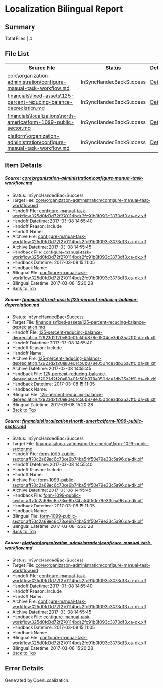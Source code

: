 # <a name='report-top'></a> Localization Bilingual Report

## Summary
 Total Files | 4

## File List
 Source File | Status | Details 
 ----------- | ------ | ------- 
 [core\organization-administration\configure-manual-task-workflow.md](https://github.com/OpenLocalizationTestOrg/AX-Docs-Sandbox/blob/b97d17ceabfd25c52c5f0c1e96a123bae6941c5a/core/organization-administration/configure-manual-task-workflow.md) | InSyncHandedBackSuccess | [Details](#00ee9ea3dcfbe3d7be326ec02f7445760981f9bc109)
 [financials\fixed-assets\125-percent-reducing-balance-depreciation.md](https://github.com/OpenLocalizationTestOrg/AX-Docs-Sandbox/blob/b97d17ceabfd25c52c5f0c1e96a123bae6941c5a/financials/fixed-assets/125-percent-reducing-balance-depreciation.md) | InSyncHandedBackSuccess | [Details](#c7517f60469506190ab8038b22e5ec2879bad9c52688)
 [financials\localizations\north-america\form-1099-public-sector.md](https://github.com/OpenLocalizationTestOrg/AX-Docs-Sandbox/blob/b97d17ceabfd25c52c5f0c1e96a123bae6941c5a/financials/localizations/north-america/form-1099-public-sector.md) | InSyncHandedBackSuccess | [Details](#cec277da8e8a50f135f8b0a031ae88c6e6c3f7aa2948)
 [platform\organization-administration\configure-manual-task-workflow.md](https://github.com/OpenLocalizationTestOrg/AX-Docs-Sandbox/blob/14cac983e4afb29dc10e7b563801985a6eea97ed/platform/organization-administration/configure-manual-task-workflow.md) | InSyncHandedBackSuccess | [Details](#00ee9ea3dcfbe3d7be326ec02f7445760981f9bc5000)

## Item Details
##### <a name='00ee9ea3dcfbe3d7be326ec02f7445760981f9bc109'></a> Source: [core\organization-administration\configure-manual-task-workflow.md](https://github.com/OpenLocalizationTestOrg/AX-Docs-Sandbox/blob/b97d17ceabfd25c52c5f0c1e96a123bae6941c5a/core/organization-administration/configure-manual-task-workflow.md)
* Status: InSyncHandedBackSuccess
* Target File: [core\organization-administration\configure-manual-task-workflow.md](https://github.com/OpenLocalizationTestOrg/AX-Docs-Sandbox.da-dk/blob/e6436dfa820e677a312b77a906c39463cb8e2928/core/organization-administration/configure-manual-task-workflow.md)
* Handoff File: [configure-manual-task-workflow.325d0fd0d72f270114bda2fc91b0f093c3373df3.da-dk.xlf](https://github.com/OpenLocalizationTestOrg/AX-Docs-Sandbox.handoff/blob/7e476455cc8bfde6c3094aa300ddde75bdc5fdda/ol-handoff/OpenLocalizationTestOrg/AX-Docs-Sandbox.da-dk/master/basic/configure-manual-task-workflow.325d0fd0d72f270114bda2fc91b0f093c3373df3.da-dk.xlf)
* Handoff Datetime: 2017-03-08 14:55:40
* Handoff Reason: Include
* Handoff Name: 
* Archive File: [configure-manual-task-workflow.325d0fd0d72f270114bda2fc91b0f093c3373df3.da-dk.xlf](https://github.com/OpenLocalizationTestOrg/AX-Docs-Sandbox.handoff/blob/bda92250a1e01227eac6803581f15cbf37359b4b/ol-archive/OpenLocalizationTestOrg/AX-Docs-Sandbox.da-dk/master/basic/configure-manual-task-workflow.325d0fd0d72f270114bda2fc91b0f093c3373df3.da-dk.xlf)
* Archive Datetime: 2017-03-08 14:55:45
* Handback File: [configure-manual-task-workflow.325d0fd0d72f270114bda2fc91b0f093c3373df3.da-dk.xlf](https://github.com/OpenLocalizationTestOrg/AX-Docs-Sandbox.handback/blob/eb26b66d9b9bd61ec03096128a52662adbdea673/ol-handback/OpenLocalizationTestOrg/AX-Docs-Sandbox.da-dk/master/basic/configure-manual-task-workflow.325d0fd0d72f270114bda2fc91b0f093c3373df3.da-dk.xlf)
* Handback Datetime: 2017-03-08 15:11:05
* Handback Name: 
* Bilingual File: [configure-manual-task-workflow.325d0fd0d72f270114bda2fc91b0f093c3373df3.da-dk.xlf](https://github.com/OpenLocalizationTestOrg/AX-Docs-Sandbox.handback/blob/eb26b66d9b9bd61ec03096128a52662adbdea673/ol-handback/OpenLocalizationTestOrg/AX-Docs-Sandbox.da-dk/master/basic/configure-manual-task-workflow.325d0fd0d72f270114bda2fc91b0f093c3373df3.da-dk.xlf)
* Bilingual Datetime: 2017-03-08 15:20:28
* [Back to Top](#report-top)

##### <a name='c7517f60469506190ab8038b22e5ec2879bad9c52688'></a> Source: [financials\fixed-assets\125-percent-reducing-balance-depreciation.md](https://github.com/OpenLocalizationTestOrg/AX-Docs-Sandbox/blob/b97d17ceabfd25c52c5f0c1e96a123bae6941c5a/financials/fixed-assets/125-percent-reducing-balance-depreciation.md)
* Status: InSyncHandedBackSuccess
* Target File: [financials\fixed-assets\125-percent-reducing-balance-depreciation.md](https://github.com/OpenLocalizationTestOrg/AX-Docs-Sandbox.da-dk/blob/e6436dfa820e677a312b77a906c39463cb8e2928/financials/fixed-assets/125-percent-reducing-balance-depreciation.md)
* Handoff File: [125-percent-reducing-balance-depreciation.f2923d2f20e80e01c50b878e0504ce3db35a2ff0.da-dk.xlf](https://github.com/OpenLocalizationTestOrg/AX-Docs-Sandbox.handoff/blob/7e476455cc8bfde6c3094aa300ddde75bdc5fdda/ol-handoff/OpenLocalizationTestOrg/AX-Docs-Sandbox.da-dk/master/basic/125-percent-reducing-balance-depreciation.f2923d2f20e80e01c50b878e0504ce3db35a2ff0.da-dk.xlf)
* Handoff Datetime: 2017-03-08 14:55:40
* Handoff Reason: Include
* Handoff Name: 
* Archive File: [125-percent-reducing-balance-depreciation.f2923d2f20e80e01c50b878e0504ce3db35a2ff0.da-dk.xlf](https://github.com/OpenLocalizationTestOrg/AX-Docs-Sandbox.handoff/blob/bda92250a1e01227eac6803581f15cbf37359b4b/ol-archive/OpenLocalizationTestOrg/AX-Docs-Sandbox.da-dk/master/basic/125-percent-reducing-balance-depreciation.f2923d2f20e80e01c50b878e0504ce3db35a2ff0.da-dk.xlf)
* Archive Datetime: 2017-03-08 14:55:45
* Handback File: [125-percent-reducing-balance-depreciation.f2923d2f20e80e01c50b878e0504ce3db35a2ff0.da-dk.xlf](https://github.com/OpenLocalizationTestOrg/AX-Docs-Sandbox.handback/blob/eb26b66d9b9bd61ec03096128a52662adbdea673/ol-handback/OpenLocalizationTestOrg/AX-Docs-Sandbox.da-dk/master/basic/125-percent-reducing-balance-depreciation.f2923d2f20e80e01c50b878e0504ce3db35a2ff0.da-dk.xlf)
* Handback Datetime: 2017-03-08 15:11:05
* Handback Name: 
* Bilingual File: [125-percent-reducing-balance-depreciation.f2923d2f20e80e01c50b878e0504ce3db35a2ff0.da-dk.xlf](https://github.com/OpenLocalizationTestOrg/AX-Docs-Sandbox.handback/blob/eb26b66d9b9bd61ec03096128a52662adbdea673/ol-handback/OpenLocalizationTestOrg/AX-Docs-Sandbox.da-dk/master/basic/125-percent-reducing-balance-depreciation.f2923d2f20e80e01c50b878e0504ce3db35a2ff0.da-dk.xlf)
* Bilingual Datetime: 2017-03-08 15:20:28
* [Back to Top](#report-top)

##### <a name='cec277da8e8a50f135f8b0a031ae88c6e6c3f7aa2948'></a> Source: [financials\localizations\north-america\form-1099-public-sector.md](https://github.com/OpenLocalizationTestOrg/AX-Docs-Sandbox/blob/b97d17ceabfd25c52c5f0c1e96a123bae6941c5a/financials/localizations/north-america/form-1099-public-sector.md)
* Status: InSyncHandedBackSuccess
* Target File: [financials\localizations\north-america\form-1099-public-sector.md](https://github.com/OpenLocalizationTestOrg/AX-Docs-Sandbox.da-dk/blob/e6436dfa820e677a312b77a906c39463cb8e2928/financials/localizations/north-america/form-1099-public-sector.md)
* Handoff File: [form-1099-public-sector.aff70c2a69ec6c73ce6b74ba54f50e79e33c5a96.da-dk.xlf](https://github.com/OpenLocalizationTestOrg/AX-Docs-Sandbox.handoff/blob/7e476455cc8bfde6c3094aa300ddde75bdc5fdda/ol-handoff/OpenLocalizationTestOrg/AX-Docs-Sandbox.da-dk/master/do-not-translate/form-1099-public-sector.aff70c2a69ec6c73ce6b74ba54f50e79e33c5a96.da-dk.xlf)
* Handoff Datetime: 2017-03-08 14:55:40
* Handoff Reason: Include
* Handoff Name: 
* Archive File: [form-1099-public-sector.aff70c2a69ec6c73ce6b74ba54f50e79e33c5a96.da-dk.xlf](https://github.com/OpenLocalizationTestOrg/AX-Docs-Sandbox.handoff/blob/bda92250a1e01227eac6803581f15cbf37359b4b/ol-archive/OpenLocalizationTestOrg/AX-Docs-Sandbox.da-dk/master/do-not-translate/form-1099-public-sector.aff70c2a69ec6c73ce6b74ba54f50e79e33c5a96.da-dk.xlf)
* Archive Datetime: 2017-03-08 14:55:45
* Handback File: [form-1099-public-sector.aff70c2a69ec6c73ce6b74ba54f50e79e33c5a96.da-dk.xlf](https://github.com/OpenLocalizationTestOrg/AX-Docs-Sandbox.handback/blob/eb26b66d9b9bd61ec03096128a52662adbdea673/ol-handback/OpenLocalizationTestOrg/AX-Docs-Sandbox.da-dk/master/do-not-translate/form-1099-public-sector.aff70c2a69ec6c73ce6b74ba54f50e79e33c5a96.da-dk.xlf)
* Handback Datetime: 2017-03-08 15:11:05
* Handback Name: 
* Bilingual File: [form-1099-public-sector.aff70c2a69ec6c73ce6b74ba54f50e79e33c5a96.da-dk.xlf](https://github.com/OpenLocalizationTestOrg/AX-Docs-Sandbox.handback/blob/eb26b66d9b9bd61ec03096128a52662adbdea673/ol-handback/OpenLocalizationTestOrg/AX-Docs-Sandbox.da-dk/master/do-not-translate/form-1099-public-sector.aff70c2a69ec6c73ce6b74ba54f50e79e33c5a96.da-dk.xlf)
* Bilingual Datetime: 2017-03-08 15:20:28
* [Back to Top](#report-top)

##### <a name='00ee9ea3dcfbe3d7be326ec02f7445760981f9bc5000'></a> Source: [platform\organization-administration\configure-manual-task-workflow.md](https://github.com/OpenLocalizationTestOrg/AX-Docs-Sandbox/blob/14cac983e4afb29dc10e7b563801985a6eea97ed/platform/organization-administration/configure-manual-task-workflow.md)
* Status: InSyncHandedBackSuccess
* Target File: [core\organization-administration\configure-manual-task-workflow.md](https://github.com/OpenLocalizationTestOrg/AX-Docs-Sandbox.da-dk/blob/e6436dfa820e677a312b77a906c39463cb8e2928/core/organization-administration/configure-manual-task-workflow.md)
* Handoff File: [configure-manual-task-workflow.325d0fd0d72f270114bda2fc91b0f093c3373df3.da-dk.xlf](https://github.com/OpenLocalizationTestOrg/AX-Docs-Sandbox.handoff/blob/7e476455cc8bfde6c3094aa300ddde75bdc5fdda/ol-handoff/OpenLocalizationTestOrg/AX-Docs-Sandbox.da-dk/master/basic/configure-manual-task-workflow.325d0fd0d72f270114bda2fc91b0f093c3373df3.da-dk.xlf)
* Handoff Datetime: 2017-03-08 14:55:40
* Handoff Reason: Include
* Handoff Name: 
* Archive File: [configure-manual-task-workflow.325d0fd0d72f270114bda2fc91b0f093c3373df3.da-dk.xlf](https://github.com/OpenLocalizationTestOrg/AX-Docs-Sandbox.handoff/blob/bda92250a1e01227eac6803581f15cbf37359b4b/ol-archive/OpenLocalizationTestOrg/AX-Docs-Sandbox.da-dk/master/basic/configure-manual-task-workflow.325d0fd0d72f270114bda2fc91b0f093c3373df3.da-dk.xlf)
* Archive Datetime: 2017-03-08 14:55:45
* Handback File: [configure-manual-task-workflow.325d0fd0d72f270114bda2fc91b0f093c3373df3.da-dk.xlf](https://github.com/OpenLocalizationTestOrg/AX-Docs-Sandbox.handback/blob/eb26b66d9b9bd61ec03096128a52662adbdea673/ol-handback/OpenLocalizationTestOrg/AX-Docs-Sandbox.da-dk/master/basic/configure-manual-task-workflow.325d0fd0d72f270114bda2fc91b0f093c3373df3.da-dk.xlf)
* Handback Datetime: 2017-03-08 15:11:05
* Handback Name: 
* Bilingual File: [configure-manual-task-workflow.325d0fd0d72f270114bda2fc91b0f093c3373df3.da-dk.xlf](https://github.com/OpenLocalizationTestOrg/AX-Docs-Sandbox.handback/blob/eb26b66d9b9bd61ec03096128a52662adbdea673/ol-handback/OpenLocalizationTestOrg/AX-Docs-Sandbox.da-dk/master/basic/configure-manual-task-workflow.325d0fd0d72f270114bda2fc91b0f093c3373df3.da-dk.xlf)
* Bilingual Datetime: 2017-03-08 15:20:28
* [Back to Top](#report-top)


## Error Details

Generated by OpenLocalization.
